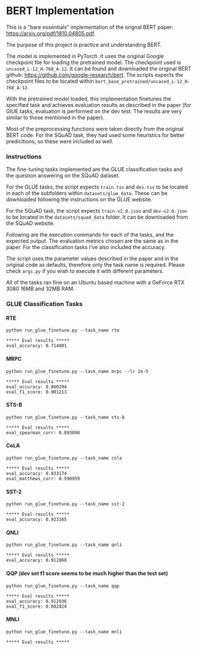 # BERT Implementation
This is a "bare essentials" implementation of the orignal BERT paper:
https://arxiv.org/pdf/1810.04805.pdf.

The purpose of this project is practice and understanding BERT.

The model is implemented in PyTorch. It uses the original Google checkpoint file for 
loading the pretrained model. The checkpoint used is `uncased_L-12_H-768_A-12`. 
It can be found and downloaded the original BERT github: 
https://github.com/google-research/bert.
The scripts expects the checkpoint files to be located within 
`bert_base_pretrained/uncased_L-12_H-768_A-12`.

With the pretrained model loaded, this implementation finetunes the specified task and 
achieves evaluation results as described in the paper (for GlUE tasks, evaluation is
performed on the dev test. The results are very similar to those mentioned in the paper).

Most of the preprocessing functions were taken directly from the original BERT code. 
For the SQuAD task, they had used some heuristics for better predicitions, so these 
were included as well.

### Instructions
The fine-tuning tasks implemented are the GLUE classification tasks and the question 
answering on the SQuAD dataset. 

For the GLUE tasks, the script expects `train.tsv` and `dev.tsv` to be located in each of the
subfolders within `datasets/glue_data`. These can be downloaded following the instructions on the
GLUE website.

For the SQuAD task, the script expects `train-v2.0.json` and `dev-v2.0.json` to be
located in the `datasets/squad_data` folder. It can be downloaded from the SQuAD website.

Following are the execution commands for each of the tasks, and the expected output. The
evaluation metrics chosen are the same as in the paper. For the classification tasks I've
also included the accuracy. 

The script uses the parameter values described in the paper 
and in the original code as defaults, therefore only the task name is required. 
Please check `args.py` if you wish to execute it with different parameters.

All of the tasks ran fine on an Ubuntu based machine with a GeForce RTX 3080 16MB and
32MB RAM.

### GLUE Classification Tasks
#### RTE
```
python run_glue_finetune.py --task_name rte
```
```
***** Eval results *****
eval_accuracy: 0.714801
```
#### MRPC
```
python run_glue_finetune.py --task_name mrpc --lr 2e-5
```
```
***** Eval results *****
eval_accuracy: 0.860294
eval_f1_score: 0.901213
```
#### STS-B
```
python run_glue_finetune.py --task_name sts-b
```
```
***** Eval results *****
eval_spearman_corr: 0.893098
```
#### CoLA
```
python run_glue_finetune.py --task_name cola
```
```
***** Eval results *****
eval_accuracy: 0.833174
eval_matthews_corr: 0.590959
```
#### SST-2
```
python run_glue_finetune.py --task_name sst-2
```
```
***** Eval results *****
eval_accuracy: 0.923165
```
#### QNLI
```
python run_glue_finetune.py --task_name qnli
```
```
***** Eval results *****
eval_accuracy: 0.912868
```
#### QQP (dev set f1 score seems to be much higher than the test set)
```
python run_glue_finetune.py --task_name qqp
```
```
***** Eval results *****
eval_accuracy: 0.912936
eval_f1_score: 0.882424
```
#### MNLI
```
python run_glue_finetune.py --task_name mnli
```
```
***** Eval results *****

```